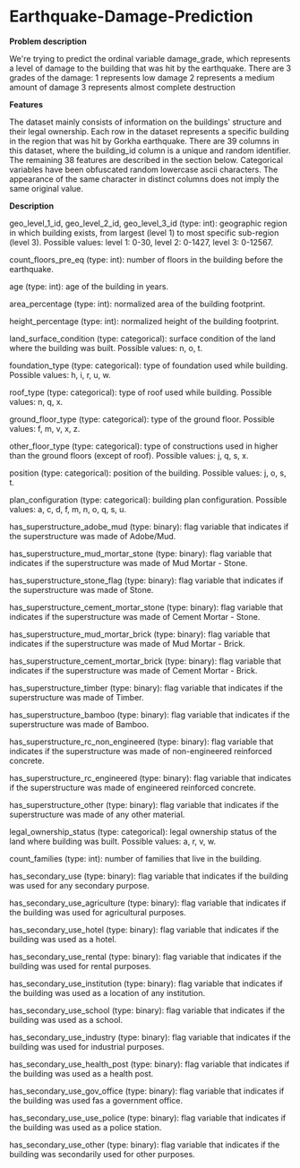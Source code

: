 # Earthquake-Damage-Prediction

**Problem description**

We're trying to predict the ordinal variable damage_grade, which represents a level of damage to the building that was hit by the earthquake. There are 3 grades of the damage:
1 represents low damage
2 represents a medium amount of damage
3 represents almost complete destruction

**Features**

The dataset mainly consists of information on the buildings' structure and their legal ownership. Each row in the dataset represents a specific building in the region that was hit by Gorkha earthquake.
There are 39 columns in this dataset, where the building_id column is a unique and random identifier. The remaining 38 features are described in the section below. Categorical variables have been obfuscated random lowercase ascii characters. The appearance of the same character in distinct columns does not imply the same original value.

**Description**

geo_level_1_id, geo_level_2_id, geo_level_3_id (type: int): geographic region in which building exists, from largest (level 1) to most specific sub-region (level 3). Possible values: level 1: 0-30, level 2: 0-1427, level 3: 0-12567.

count_floors_pre_eq (type: int): number of floors in the building before the earthquake.

age (type: int): age of the building in years.

area_percentage (type: int): normalized area of the building footprint.

height_percentage (type: int): normalized height of the building footprint.

land_surface_condition (type: categorical): surface condition of the land where the building was built. Possible values: n, o, t.

foundation_type (type: categorical): type of foundation used while building. Possible values: h, i, r, u, w.

roof_type (type: categorical): type of roof used while building. Possible values: n, q, x.

ground_floor_type (type: categorical): type of the ground floor. Possible values: f, m, v, x, z.

other_floor_type (type: categorical): type of constructions used in higher than the ground floors (except of roof). Possible values: j, q, s, x.

position (type: categorical): position of the building. Possible values: j, o, s, t.

plan_configuration (type: categorical): building plan configuration. Possible values: a, c, d, f, m, n, o, q, s, u.

has_superstructure_adobe_mud (type: binary): flag variable that indicates if the superstructure was made of Adobe/Mud.

has_superstructure_mud_mortar_stone (type: binary): flag variable that indicates if the superstructure was made of Mud Mortar - Stone.

has_superstructure_stone_flag (type: binary): flag variable that indicates if the superstructure was made of Stone.

has_superstructure_cement_mortar_stone (type: binary): flag variable that indicates if the superstructure was made of Cement Mortar - Stone.

has_superstructure_mud_mortar_brick (type: binary): flag variable that indicates if the superstructure was made of Mud Mortar - Brick.

has_superstructure_cement_mortar_brick (type: binary): flag variable that indicates if the superstructure was made of Cement Mortar - Brick.

has_superstructure_timber (type: binary): flag variable that indicates if the superstructure was made of Timber.

has_superstructure_bamboo (type: binary): flag variable that indicates if the superstructure was made of Bamboo.

has_superstructure_rc_non_engineered (type: binary): flag variable that indicates if the superstructure was made of non-engineered reinforced concrete.

has_superstructure_rc_engineered (type: binary): flag variable that indicates if the superstructure was made of engineered reinforced concrete.

has_superstructure_other (type: binary): flag variable that indicates if the superstructure was made of any other material.

legal_ownership_status (type: categorical): legal ownership status of the land where building was built. Possible values: a, r, v, w.

count_families (type: int): number of families that live in the building.

has_secondary_use (type: binary): flag variable that indicates if the building was used for any secondary purpose.

has_secondary_use_agriculture (type: binary): flag variable that indicates if the building was used for agricultural purposes.

has_secondary_use_hotel (type: binary): flag variable that indicates if the building was used as a hotel.

has_secondary_use_rental (type: binary): flag variable that indicates if the building was used for rental purposes.

has_secondary_use_institution (type: binary): flag variable that indicates if the building was used as a location of any institution.

has_secondary_use_school (type: binary): flag variable that indicates if the building was used as a school.

has_secondary_use_industry (type: binary): flag variable that indicates if the building was used for industrial purposes.

has_secondary_use_health_post (type: binary): flag variable that indicates if the building was used as a health post.

has_secondary_use_gov_office (type: binary): flag variable that indicates if the building was used fas a government office.

has_secondary_use_use_police (type: binary): flag variable that indicates if the building was used as a police station.

has_secondary_use_other (type: binary): flag variable that indicates if the building was secondarily used for other purposes.
